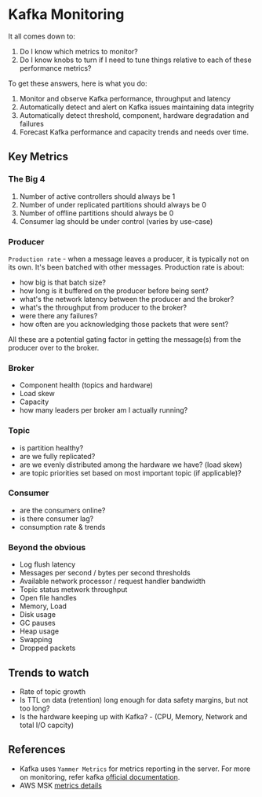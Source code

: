 # Kafka Monitoring

It all comes down to:

1. Do I know which metrics to monitor?
2. Do I know knobs to turn if I need to tune things relative to each of these performance metrics?

To get these answers, here is what you do:

1. Monitor and observe Kafka performance, throughput and latency
2. Automatically detect and alert on Kafka issues maintaining data integrity
3. Automatically detect threshold, component, hardware degradation and failures
4. Forecast Kafka performance and capacity trends and needs over time.

## Key Metrics

### The Big 4

1. Number of active controllers should always be 1
2. Number of under replicated partitions should always be 0
3. Number of offline partitions should always be 0
4. Consumer lag should be under control (varies by use-case)

### Producer

`Production rate` - when a message leaves a producer, it is typically not on its own. It's been batched with other messages. Production rate is about:

* how big is that batch size?
* how long is it buffered on the producer before being sent?
* what's the network latency between the producer and the broker?
* what's the throughput from producer to the broker?
* were there any failures?
* how often are you acknowledging those packets that were sent?

All these are a potential gating factor in getting the message(s) from the producer over to the broker.

### Broker

* Component health (topics and hardware)
* Load skew
* Capacity
* how many leaders per broker am I actually running?

### Topic

* is partition healthy?
* are we fully replicated?
* are we evenly distributed among the hardware we have? (load skew)
* are topic priorities set based on most important topic (if applicable)?

### Consumer

* are the consumers online?
* is there consumer lag?
* consumption rate & trends

### Beyond the obvious

* Log flush latency
* Messages per second / bytes per second thresholds
* Available network processor / request handler bandwidth
* Topic status metwork throughput
* Open file handles
* Memory, Load
* Disk usage
* GC pauses
* Heap usage
* Swapping
* Dropped packets

## Trends to watch

* Rate of topic growth
* Is TTL on data (retention) long enough for data safety margins, but not too long?
* Is the hardware keeping up with Kafka? - (CPU, Memory, Network and total I/O capcity)

## References

* Kafka uses `Yammer Metrics` for metrics reporting in the server. For more on monitoring, refer kafka [official documentation](https://kafka.apache.org/documentation/#monitoring).
* AWS MSK [metrics details](https://docs.aws.amazon.com/msk/latest/developerguide/metrics-details.html)
